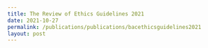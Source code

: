 ```yaml
---
title: The Review of Ethics Guidelines 2021
date: 2021-10-27
permalink: /publications/publications/bacethicsguidelines2021
layout: post
---
```

